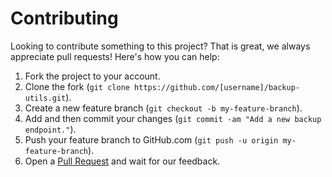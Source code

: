 # Contributing

Looking to contribute something to this project? That is great, we always appreciate pull requests! Here's how you can help:

1. Fork the project to your account.
2. Clone the fork (`git clone https://github.com/[username]/backup-utils.git`).
3. Create a new feature branch (`git checkout -b my-feature-branch`).
4. Add and then commit your changes (`git commit -am "Add a new backup endpoint."`).
5. Push your feature branch to GitHub.com (`git push -u origin my-feature-branch`).
6. Open a [Pull Request](https://github.com/github/backup-utils/compare/) and wait for our feedback.
